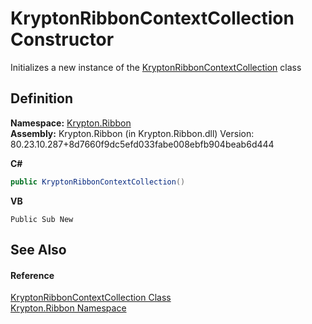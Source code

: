 # KryptonRibbonContextCollection Constructor


Initializes a new instance of the <a href="a3462406-a605-0260-e292-6048cb9367b5.md">KryptonRibbonContextCollection</a> class



## Definition
**Namespace:** <a href="1e9bc734-cff9-e9b8-f013-94cdac669794.md">Krypton.Ribbon</a>  
**Assembly:** Krypton.Ribbon (in Krypton.Ribbon.dll) Version: 80.23.10.287+8d7660f9dc5efd033fabe008ebfb904beab6d444

**C#**
``` C#
public KryptonRibbonContextCollection()
```
**VB**
``` VB
Public Sub New
```



## See Also


#### Reference
<a href="a3462406-a605-0260-e292-6048cb9367b5.md">KryptonRibbonContextCollection Class</a>  
<a href="1e9bc734-cff9-e9b8-f013-94cdac669794.md">Krypton.Ribbon Namespace</a>  
